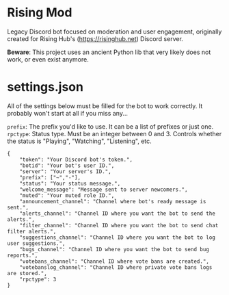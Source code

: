 # Rising Mod
Legacy Discord bot focused on moderation and user engagement, originally created for Rising Hub's (https://risinghub.net) Discord server.

**Beware**: This project uses an ancient Python lib that very likely does not work, or even exist anymore.

# settings.json
All of the settings below must be filled for the bot to work correctly. It probably won't start at all if you miss any...

`prefix`: The prefix you'd like to use. It can be a list of prefixes or just one.
`rpctype`: Status type. Must be an integer between 0 and 3. Controls whether the status is "Playing", "Watching", "Listening", etc.

```
{
    "token": "Your Discord bot's token.",
    "botid": "Your bot's user ID.",
    "server": "Your server's ID.",
    "prefix": ["~","-"],
    "status": "Your status message.",
    "welcome_message": "Message sent to server newcomers.",
    "muted": "Your muted role ID.",
    "announcement_channel": "Channel where bot's ready message is sent.",
    "alerts_channel": "Channel ID where you want the bot to send the alerts.",
    "filter_channel": "Channel ID where you want the bot to send chat filter alerts.",
    "suggestions_channel": "Channel ID where you want the bot to log user suggestions.",
    "bugs_channel": "Channel ID where you want the bot to send bug reports.",
    "votebans_channel": "Channel ID where vote bans are created.",
    "votebanslog_channel": "Channel ID where private vote bans logs are stored.",
    "rpctype": 3
}
```

